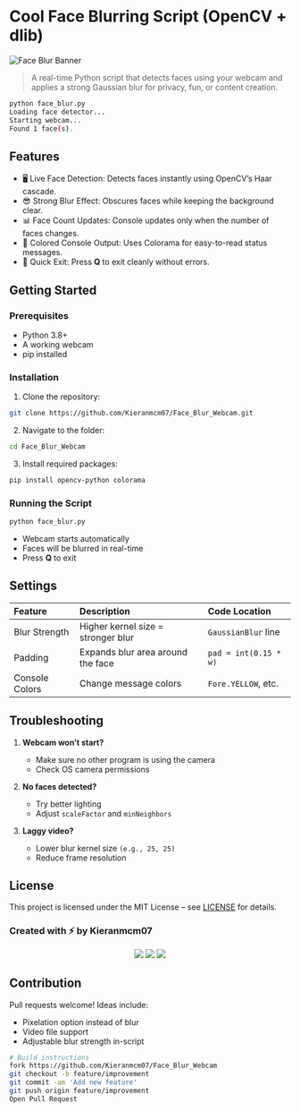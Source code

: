 
# Cool Face Blurring Script (OpenCV + dlib)

![Face Blur Banner](..\Face_Blur_Webcam\assets\bannerexample.gif)

> A real-time Python script that detects faces using your webcam and applies a strong Gaussian blur for privacy, fun, or content creation.

```bash
python face_blur.py
Loading face detector...
Starting webcam...
Found 1 face(s).
```

## Features

* 🖥 Live Face Detection: Detects faces instantly using OpenCV’s Haar cascade.
* 😎 Strong Blur Effect: Obscures faces while keeping the background clear.
* 📊 Face Count Updates: Console updates only when the number of faces changes.
* 🎨 Colored Console Output: Uses Colorama for easy-to-read status messages.
* 🛑 Quick Exit: Press **Q** to exit cleanly without errors.

## Getting Started

### Prerequisites

* Python 3.8+
* A working webcam
* pip installed

### Installation

1. Clone the repository:

```bash
git clone https://github.com/Kieranmcm07/Face_Blur_Webcam.git
```

2. Navigate to the folder:

```bash
cd Face_Blur_Webcam
```

3. Install required packages:

```bash
pip install opencv-python colorama
```

### Running the Script

```bash
python face_blur.py
```

* Webcam starts automatically
* Faces will be blurred in real-time
* Press **Q** to exit

## Settings

| Feature        | Description                        | Code Location         |
| :------------- | :--------------------------------- | :-------------------- |
| Blur Strength  | Higher kernel size = stronger blur | `GaussianBlur` line   |
| Padding        | Expands blur area around the face  | `pad = int(0.15 * w)` |
| Console Colors | Change message colors              | `Fore.YELLOW`, etc.   |

## Troubleshooting

1. **Webcam won’t start?**

   * Make sure no other program is using the camera
   * Check OS camera permissions

2. **No faces detected?**

   * Try better lighting
   * Adjust `scaleFactor` and `minNeighbors`

3. **Laggy video?**

   * Lower blur kernel size `(e.g., 25, 25)`
   * Reduce frame resolution

## License

This project is licensed under the MIT License – see [LICENSE](LICENSE) for details.

### Created with ⚡ by Kieranmcm07

<p align="center">
  <img src="https://img.shields.io/github/stars/Kieranmcm07/Face_Blur_Webcam?style=social" />
  <img src="https://img.shields.io/github/issues/Kieranmcm07/Face_Blur_Webcam?color=purple" />
  <img src="https://img.shields.io/github/license/Kieranmcm07/Face_Blur_Webcam" />
</p>

## Contribution

Pull requests welcome! Ideas include:

* Pixelation option instead of blur
* Video file support
* Adjustable blur strength in-script

```bash
# Build instructions
fork https://github.com/Kieranmcm07/Face_Blur_Webcam
git checkout -b feature/improvement
git commit -am 'Add new feature'
git push origin feature/improvement
Open Pull Request
```